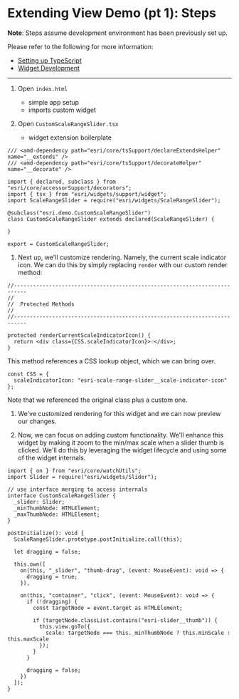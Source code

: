 # Extending View Demo (pt 1): Steps

**Note**: Steps assume development environment has been previously set up.

Please refer to the following for more information:

- [Setting up TypeScript](https://developers.arcgis.com/javascript/latest/guide/typescript-setup/index.html)
- [Widget Development](https://developers.arcgis.com/javascript/latest/guide/custom-widget/index.html)
____________

1. Open `index.html`
    - simple app setup
    - imports custom widget

1. Open `CustomScaleRangeSlider.tsx`
    - widget extension boilerplate

```tsx
/// <amd-dependency path="esri/core/tsSupport/declareExtendsHelper" name="__extends" />
/// <amd-dependency path="esri/core/tsSupport/decorateHelper" name="__decorate" />

import { declared, subclass } from "esri/core/accessorSupport/decorators";
import { tsx } from "esri/widgets/support/widget";
import ScaleRangeSlider = require("esri/widgets/ScaleRangeSlider");

@subclass("esri.demo.CustomScaleRangeSlider")
class CustomScaleRangeSlider extends declared(ScaleRangeSlider) {

}

export = CustomScaleRangeSlider;
```

1. Next up, we'll customize rendering. Namely, the current scale indicator icon. We can do this by simply replacing `render` with our custom render method:

```tsx
//--------------------------------------------------------------------------
//
//  Protected Methods
//
//--------------------------------------------------------------------------

protected renderCurrentScaleIndicatorIcon() {
  return <div class={CSS.scaleIndicatorIcon}>☝️</div>;
}
```

This method references a CSS lookup object, which we can bring over.

```tsx
const CSS = { 
  scaleIndicatorIcon: "esri-scale-range-slider__scale-indicator-icon" 
};
```

Note that we referenced the original class plus a custom one. 

1. We've customized rendering for this widget and we can now preview our changes.  

1. Now, we can focus on adding custom functionality. We'll enhance this widget by making it zoom to the min/max scale when a slider thumb is clicked. We'll do this by leveraging the widget lifecycle and using some of the widget internals.  

```tsx 
import { on } from "esri/core/watchUtils";
import Slider = require("esri/widgets/Slider");

// use interface merging to access internals
interface CustomScaleRangeSlider {
  _slider: Slider;
  _minThumbNode: HTMLElement;
  _maxThumbNode: HTMLElement;
}
```

```tsx
postInitialize(): void {
  ScaleRangeSlider.prototype.postInitialize.call(this);

  let dragging = false;

  this.own([
    on(this, "_slider", "thumb-drag", (event: MouseEvent): void => {
      dragging = true;
    }),

    on(this, "container", "click", (event: MouseEvent): void => {
      if (!dragging) {
        const targetNode = event.target as HTMLElement;

        if (targetNode.classList.contains("esri-slider__thumb")) {
          this.view.goTo({
            scale: targetNode === this._minThumbNode ? this.minScale : this.maxScale
          });
        }
      }

      dragging = false;
    })
  ]);
}
```
